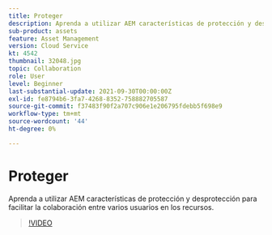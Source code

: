 ```yaml
---
title: Proteger
description: Aprenda a utilizar AEM características de protección y desprotección para facilitar la colaboración entre varios usuarios en los recursos.
sub-product: assets
feature: Asset Management
version: Cloud Service
kt: 4542
thumbnail: 32048.jpg
topic: Collaboration
role: User
level: Beginner
last-substantial-update: 2021-09-30T00:00:00Z
exl-id: fe8794b6-3fa7-4268-8352-758882705587
source-git-commit: f37483f90f2a707c906e1e206795fdebb5f698e9
workflow-type: tm+mt
source-wordcount: '44'
ht-degree: 0%

---
```


# Proteger

Aprenda a utilizar AEM características de protección y desprotección para facilitar la colaboración entre varios usuarios en los recursos.

>[!VIDEO](https://video.tv.adobe.com/v/32048/?quality=12&learn=on&hidetitle=true)
